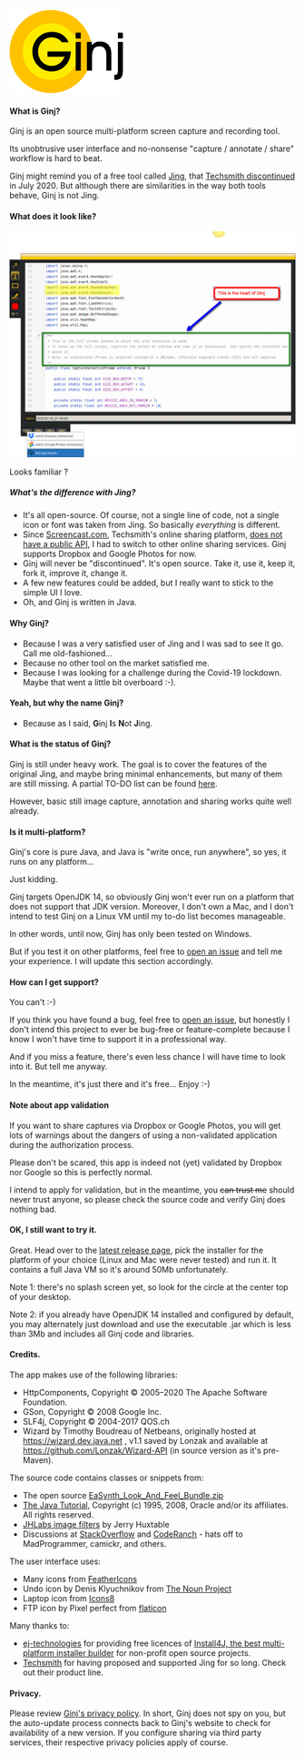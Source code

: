![Ginj logo](www/logo.png "Ginj logo")

#### What is Ginj?

Ginj is an open source multi-platform screen capture and recording tool.

Its unobtrusive user interface and no-nonsense "capture / annotate / share" workflow is hard to beat.

Ginj might remind you of a free tool called [Jing](http://web.archive.org/web/20181002042822/https://www.techsmith.com/jing-tool.html), that [Techsmith discontinued](https://feedback.techsmith.com/techsmith/topics/techsmith-jing-2019-announcement) in July 2020. But although there are similarities in the way both tools behave, Ginj is not Jing.

#### What does it look like?

![Ginj show off](www/showoff.png "Ginj show-off")

Looks familiar ?

##### What's the difference with Jing?

- It's all open-source. Of course, not a single line of code, not a single icon or font was taken from Jing. So basically _everything_ is different. 
- Since [Screencast.com](https://www.screencast.com/), Techsmith's online sharing platform, [does not have a public API](https://feedback.techsmith.com/techsmith/topics/screencast-api), I had to switch to other online sharing services. Ginj supports Dropbox and Google Photos for now.
- Ginj will never be "discontinued". It's open source. Take it, use it, keep it, fork it, improve it, change it.
- A few new features could be added, but I really want to stick to the simple UI I love. 
- Oh, and Ginj is written in Java.

#### Why Ginj?

- Because I was a very satisfied user of Jing and I was sad to see it go. Call me old-fashioned... 
- Because no other tool on the market satisfied me.
- Because I was looking for a challenge during the Covid-19 lockdown. Maybe that went a little bit overboard :-).

#### Yeah, but why the name Ginj?
- Because as I said, **G**inj **I**s **N**ot **J**ing.

#### What is the status of Ginj? 

Ginj is still under heavy work. The goal is to cover the features of the original Jing, and maybe bring minimal enhancements, but many of them are still missing. A partial TO-DO list can be found [here](todo.md).

However, basic still image capture, annotation and sharing works quite well already.

#### Is it multi-platform?

Ginj's core is pure Java, and Java is "write once, run anywhere", so yes, it runs on any platform... 

Just kidding.

Ginj targets OpenJDK 14, so obviously Ginj won't ever run on a platform that does not support that JDK version. Moreover, I don't own a Mac, and I don't intend to test Ginj on a Linux VM until my to-do list becomes manageable.

In other words, until now, Ginj has only been tested on Windows.

But if you test it on other platforms, feel free to [open an issue](https://github.com/Ginj-capture/Ginj/issues) and tell me your experience. I will update this section accordingly. 

#### How can I get support?

You can't :-)

If you think you have found a bug, feel free to [open an issue](https://github.com/Ginj-capture/Ginj/issues), but honestly I don't intend this project to ever be bug-free or feature-complete because I know I won't have time to support it in a professional way.

And if you miss a feature, there's even less chance I will have time to look into it. But tell me anyway. 

In the meantime, it's just there and it's free... Enjoy :-)

#### Note about app validation
If you want to share captures via Dropbox or Google Photos, you will get lots of warnings about the dangers of using a non-validated application during the authorization process. 

Please don't be scared, this app is indeed not (yet) validated by Dropbox nor Google so this is perfectly normal. 

I intend to apply for validation, but in the meantime, you ~~can trust me~~ should never trust anyone, so please check the source code and verify Ginj does nothing bad. 

#### OK, I still want to try it.

Great. Head over to the [latest release page](https://github.com/Ginj-capture/Ginj/releases/latest), pick the installer for the platform of your choice (Linux and Mac were never tested) and run it. It contains a full Java VM so it's around 50Mb unfortunately.

Note 1: there's no splash screen yet, so look for the circle at the center top of your desktop.

Note 2: if you already have OpenJDK 14 installed and configured by default, you may alternately just download and use the executable .jar which is less than 3Mb and includes all Ginj code and libraries.

#### Credits. 

The app makes use of the following libraries:
- HttpComponents, Copyright © 2005–2020 The Apache Software Foundation.
- GSon, Copyright © 2008 Google Inc.
- SLF4j, Copyright © 2004-2017 QOS.ch
- Wizard by Timothy Boudreau of Netbeans, originally hosted at https://wizard.dev.java.net , v1.1 saved by Lonzak and available at https://github.com/Lonzak/Wizard-API (in source version as it's pre-Maven).

The source code contains classes or snippets from:
- The open source [EaSynth_Look_And_Feel_Bundle.zip](http://www.easynth.com/freewares/EaSynthLookAndFeel.html)
- [The Java Tutorial](https://docs.oracle.com/javase/tutorial/), Copyright (c) 1995, 2008, Oracle and/or its affiliates. All rights reserved.
- [JHLabs image filters](http://jhlabs.com/ip/filters/index.html) by Jerry Huxtable
- Discussions at [StackOverflow](https://stackoverflow.com/) and [CodeRanch](https://coderanch.com/) - hats off to MadProgrammer, camickr, and others.

The user interface uses: 
- Many icons from [FeatherIcons](https://feathericons.com/)
- Undo icon by Denis Klyuchnikov from [The Noun Project](https://thenounproject.com/)
- Laptop icon from [Icons8](https://icons8.com/)
- FTP icon by Pixel perfect from [flaticon](http://www.flaticon.com)

Many thanks to: 
- [ej-technologies](https://www.ej-technologies.com/) for providing free licences of [Install4J, the best multi-platform installer builder](https://www.ej-technologies.com/products/install4j/overview.html) for non-profit open source projects.
- [Techsmith](https://www.techsmith.com/) for having proposed and supported Jing for so long. Check out their product line.

#### Privacy.

Please review [Ginj's privacy policy](https://github.com/Ginj-capture/Ginj/blob/master/privacy.md).
In short, Ginj does not spy on you, but the auto-update process connects back to Ginj's website to check for availability of a new version. 
If you configure sharing via third party services, their respective privacy policies apply of course.